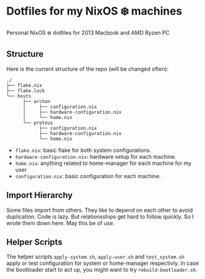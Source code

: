 # Dotfiles for my NixOS :snowflake: machines
 Personal NixOS :snowflake: dotfiles for 2013 Macbook and AMD Ryzen PC

## Structure

Here is the current structure of the repo (will be changed often):

```
./
├── flake.nix
├── flake.lock
└── hosts
      ├── archon
      │     ├── configuration.nix
      │     ├── hardware-configuration.nix
      │     └── home.nix
      └── proteus
            ├── configuration.nix
            ├── hardware-configuration.nix
            └── home.nix

```

- `flake.nix`: basic flake for both system configurations.
- `hardware-configuration.nix`: hardware setup for each machine.
- `home.nix`: anything related to home-manager for each machine for my user.
- `configuration.nix`: basic configuration for each machine.

## Import Hierarchy

Some files import from others. They like to depend on each other to avoid duplication. Code is lazy. But relationsships get hard to follow quickly. So I wrote them down here. May this be of use.

## Helper Scripts

The helper scripts `apply-system.sh`, `apply-user.sh` and `test_system.sh` apply or test configuration for system or home-manager respectivly. In case the bootloader start to act up, you might want to try `rebuild-bootloader.sh`.

```console
```
